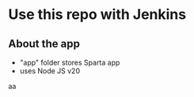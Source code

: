 # Use this repo with Jenkins

## About the app
- "app" folder stores Sparta app
- uses Node JS v20

aa
